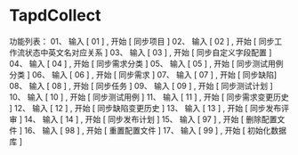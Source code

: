 # TapdCollect
功能列表：
01、 输入 [ 01 ] , 开始 [ 同步项目 ]
02、 输入 [ 02 ] , 开始 [ 同步工作流状态中英文名对应关系 ]
03、 输入 [ 03 ] , 开始 [ 同步自定义字段配置 ]
04、 输入 [ 04 ] , 开始 [ 同步需求分类 ]
05、 输入 [ 05 ] , 开始 [ 同步测试用例分类 ]
06、 输入 [ 06 ] , 开始 [ 同步需求 ]
07、 输入 [ 07 ] , 开始 [ 同步缺陷]
08、 输入 [ 08 ] , 开始 [ 同步任务 ]
09、 输入 [ 09 ] , 开始 [ 同步测试计划 ]
10、 输入 [ 10 ] , 开始 [ 同步测试用例 ]
11、 输入 [ 11 ] , 开始 [ 同步需求变更历史 ]
12、 输入 [ 12 ] , 开始 [ 同步缺陷变更历史 ]
13、 输入 [ 13 ] , 开始 [ 同步发布评审 ]
14、 输入 [ 14 ] , 开始 [ 同步发布计划 ]
15、 输入 [ 97 ] , 开始 [ 删除配置文件 ]
16、 输入 [ 98 ] , 开始 [ 重置配置文件 ]
17、 输入 [ 99 ] , 开始 [ 初始化数据库 ]
 
 
